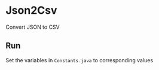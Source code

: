 # Json2Csv

Convert JSON to CSV

## Run

Set the variables in `Constants.java` to corresponding values
